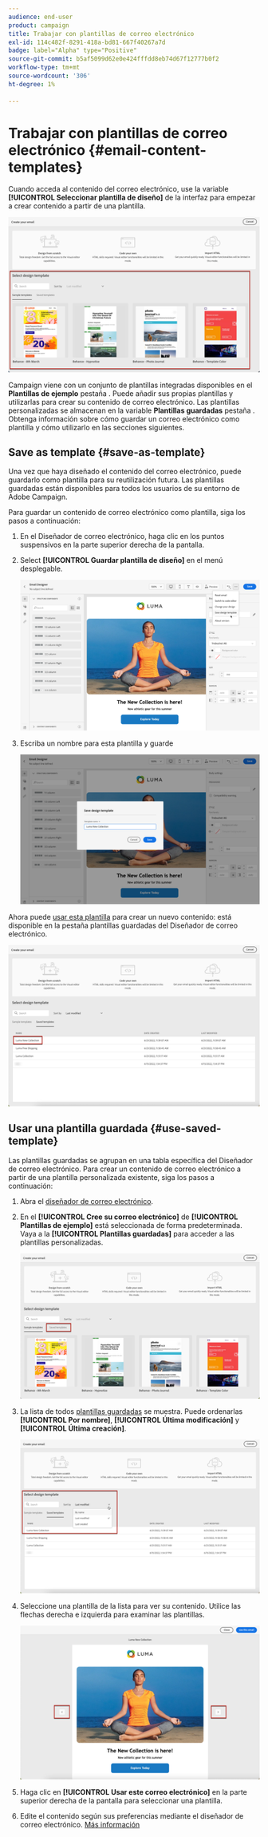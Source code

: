```yaml
---
audience: end-user
product: campaign
title: Trabajar con plantillas de correo electrónico
exl-id: 114c482f-8291-418a-bd81-667f40267a7d
badge: label="Alpha" type="Positive"
source-git-commit: b5af5099d62e0e424fffdd8eb74d67f12777b0f2
workflow-type: tm+mt
source-wordcount: '306'
ht-degree: 1%

---
```


# Trabajar con plantillas de correo electrónico {#email-content-templates}

Cuando acceda al contenido del correo electrónico, use la variable **[!UICONTROL Seleccionar plantilla de diseño]** de la interfaz para empezar a crear contenido a partir de una plantilla.

![](assets/email_designer-templates.png)

Campaign viene con un conjunto de plantillas integradas disponibles en el **Plantillas de ejemplo** pestaña . Puede añadir sus propias plantillas y utilizarlas para crear su contenido de correo electrónico. Las plantillas personalizadas se almacenan en la variable **Plantillas guardadas** pestaña . Obtenga información sobre cómo guardar un correo electrónico como plantilla y cómo utilizarlo en las secciones siguientes.

## Save as template {#save-as-template}

Una vez que haya diseñado el contenido del correo electrónico, puede guardarlo como plantilla para su reutilización futura. Las plantillas guardadas están disponibles para todos los usuarios de su entorno de Adobe Campaign.

Para guardar un contenido de correo electrónico como plantilla, siga los pasos a continuación:

1. En el Diseñador de correo electrónico, haga clic en los puntos suspensivos en la parte superior derecha de la pantalla.

1. Select **[!UICONTROL Guardar plantilla de diseño]** en el menú desplegable.

   ![](assets/email_designer-save-template.png)

1. Escriba un nombre para esta plantilla y guarde

   ![](assets/email_designer-template-name.png)

Ahora puede [usar esta plantilla](#use-saved-template) para crear un nuevo contenido: está disponible en la pestaña plantillas guardadas del Diseñador de correo electrónico.

![](assets/email_designer-saved-template.png)

## Usar una plantilla guardada {#use-saved-template}

Las plantillas guardadas se agrupan en una tabla específica del Diseñador de correo electrónico. Para crear un contenido de correo electrónico a partir de una plantilla personalizada existente, siga los pasos a continuación:

1. Abra el [diseñador de correo electrónico](create-email-content.md).

1. En el **[!UICONTROL Cree su correo electrónico]** de **[!UICONTROL Plantillas de ejemplo]** está seleccionada de forma predeterminada. Vaya a la **[!UICONTROL Plantillas guardadas]** para acceder a las plantillas personalizadas.

   ![](assets/email_designer-saved-templates-tab.png)

1. La lista de todos [plantillas guardadas](#save-as-template) se muestra. Puede ordenarlas **[!UICONTROL Por nombre]**, **[!UICONTROL Última modificación]** y **[!UICONTROL Última creación]**.

   ![](assets/email_designer-saved-templates.png)

1. Seleccione una plantilla de la lista para ver su contenido. Utilice las flechas derecha e izquierda para examinar las plantillas.

   ![](assets/email_designer-saved-templates-navigate.png)

1. Haga clic en **[!UICONTROL Usar este correo electrónico]** en la parte superior derecha de la pantalla para seleccionar una plantilla.

1. Edite el contenido según sus preferencias mediante el diseñador de correo electrónico. [Más información](create-email-content.md)
